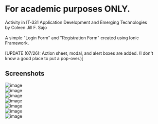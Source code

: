 # For academic purposes ONLY.
Activity in IT-331 Application Development and Emerging Technologies <br/>
by Coleen Jill F. Sajo <br /><br/>
A simple "Login Form" and "Registration Form" created using Ionic Framework. <br/><br/>
[UPDATE (07/26): Action sheet, modal, and alert boxes are added. (I don't know a good place to put a pop-over.)]
## Screenshots
![image](https://user-images.githubusercontent.com/108327605/180978819-79ce9306-9ec4-4abb-a6d4-7ebd7bbd23c4.png) <br/>
![image](https://user-images.githubusercontent.com/108327605/180978919-2beca172-a82e-4623-8a65-b425ae81b8c8.png) <br/>
![image](https://user-images.githubusercontent.com/108327605/180982896-0375b2d7-3520-44d9-8072-12d94e9e113f.png) <br/>
![image](https://user-images.githubusercontent.com/108327605/180157373-7795edb3-964d-4945-8ce1-e135ed49d4d3.png) <br/>
![image](https://user-images.githubusercontent.com/108327605/180979169-a237efe1-931f-411b-817c-d66903081717.png) <br/>
![image](https://user-images.githubusercontent.com/108327605/180979519-78dc9f72-fd4d-4233-ba43-78f8191922e3.png) <br/>
![image](https://user-images.githubusercontent.com/108327605/180979610-e948ab36-8bc7-4885-b1ac-67d2c584e4b0.png)

